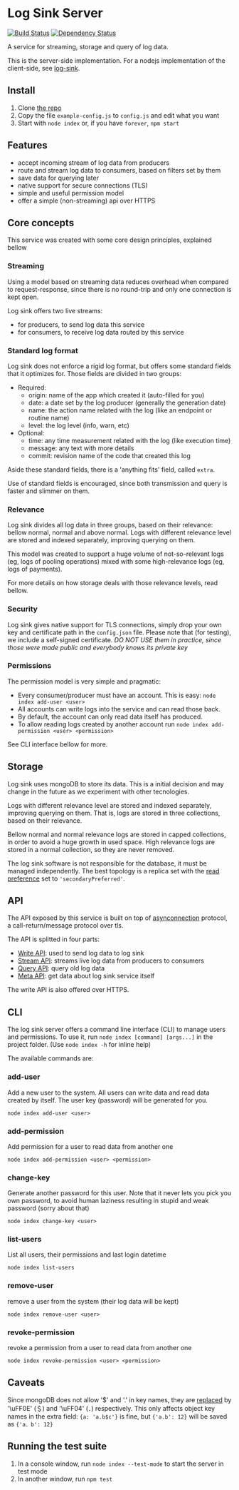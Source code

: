 # Log Sink Server
[![Build Status](https://travis-ci.org/clubedaentrega/lift-it.svg?branch=master)](https://travis-ci.org/clubedaentrega/lift-it)
[![Dependency Status](https://david-dm.org/clubedaentrega/lift-it.svg)](https://david-dm.org/clubedaentrega/lift-it)

A service for streaming, storage and query of log data.

This is the server-side implementation. For a nodejs implementation of the client-side, see [log-sink](https://github.com/clubedaentrega/log-sink).

## Install
1. Clone [the repo](https://github.com/clubedaentrega/log-sink-server)
2. Copy the file `example-config.js` to `config.js` and edit what you want
3. Start with `node index` or, if you have `forever`, `npm start`

## Features
* accept incoming stream of log data from producers
* route and stream log data to consumers, based on filters set by them
* save data for querying later
* native support for secure connections (TLS)
* simple and useful permission model
* offer a simple (non-streaming) api over HTTPS

## Core concepts
This service was created with some core design principles, explained bellow

### Streaming
Using a model based on streaming data reduces overhead when compared to request-response, since there is no round-trip and only one connection is kept open.

Log sink offers two live streams:

* for producers, to send log data this service
* for consumers, to receive log data routed by this service

### Standard log format
Log sink does not enforce a rigid log format, but offers some standard fields that it optimizes for. Those fields are divided in two groups:

* Required:
	* origin: name of the app which created it (auto-filled for you)
	* date: a date set by the log producer (generally the generation date)
	* name: the action name related with the log (like an endpoint or routine name)
	* level: the log level (info, warn, etc)
* Optional:
	* time: any time measurement related with the log (like execution time)
	* message: any text with more details
	* commit: revision name of the code that created this log

Aside these standard fields, there is a 'anything fits' field, called `extra`.

Use of standard fields is encouraged, since both transmission and query is faster and slimmer on them.

### Relevance
Log sink divides all log data in three groups, based on their relevance: bellow normal, normal and above normal. Logs with different relevance level are stored and indexed separately, improving querying on them.

This model was created to support a huge volume of not-so-relevant logs (eg, logs of pooling operations) mixed with some high-relevance logs (eg, logs of payments).

For more details on how storage deals with those relevance levels, read bellow.

### Security
Log sink gives native support for TLS connections, simply drop your own key and certificate path in the `config.json` file. Please note that (for testing), we include a self-signed certificate. *DO NOT USE them in practice, since those were made public and everybody knows its private key*

### Permissions
The permission model is very simple and pragmatic:

* Every consumer/producer must have an account. This is easy: `node index add-user <user>`
* All accounts can write logs into the service and can read those back.
* By default, the account can only read data itself has produced.
* To allow reading logs created by another account run `node index add-permission <user> <permission>`

See CLI interface bellow for more.

## Storage
Log sink uses mongoDB to store its data. This is a initial decision and may change in the future as we experiment with other tecnologies.

Logs with different relevance level are stored and indexed separately, improving querying on them. That is, logs are stored in three collections, based on their relevance.

Bellow normal and normal relevance logs are stored in capped collections, in order to avoid a huge growth in used space. High relevance logs are stored in a normal collection, so they are never removed.

The log sink software is not responsible for the database, it must be managed independently. The best topology is a replica set with the [read preference](http://docs.mongodb.org/manual/core/read-preference/) set to `'secondaryPreferred'`.

## API
The API exposed by this service is built on top of [asynconnection](https://github.com/sitegui/asynconnection-core) protocol, a call-return/message protocol over tls.

The API is splitted in four parts:

* [Write API](https://github.com/clubedaentrega/log-sink-server/blob/master/api.md#write-api): used to send log data to log sink
* [Stream API](https://github.com/clubedaentrega/log-sink-server/blob/master/api.md#stream-api): streams live log data from producers to consumers
* [Query API](https://github.com/clubedaentrega/log-sink-server/blob/master/api.md#query-api): query old log data
* [Meta API](https://github.com/clubedaentrega/log-sink-server/blob/master/api.md#meta-api): get data about log sink service itself

The write API is also offered over HTTPS.

## CLI
The log sink server offers a command line interface (CLI) to manage users and permissions. To use it, run `node index [command] [args...]` in the project folder. (Use `node index -h` for inline help)

The available commands are:

### add-user
Add a new user to the system. All users can write data and read data created by itself. The user key (password) will be generated for you.
```
node index add-user <user>
```
### add-permission
Add permission for a user to read data from another one
```
node index add-permission <user> <permission>
```
### change-key
Generate another password for this user. Note that it never lets you pick you own password, to avoid human laziness resulting in stupid and weak password (sorry about that)
```
node index change-key <user>
```
### list-users
List all users, their permissions and last login datetime
```
node index list-users
```
### remove-user
remove a user from the system (their log data will be kept)
```
node index remove-user <user>
```
### revoke-permission
revoke a permission from a user to read data from another one
```
node index revoke-permission <user> <permission>
```

## Caveats
Since mongoDB does not allow '$' and '.' in key names, they are [replaced](http://docs.mongodb.org/manual/faq/developers/#faq-dollar-sign-escaping) by '\uFF0E' (＄) and '\uFF04' (．) respectively. This only affects object key names in the extra field: `{a: 'a.b$c'}` is fine, but `{'a.b': 12}` will be saved as `{'a．b': 12}`

## Running the test suite
1. In a console window, run `node index --test-mode` to start the server in test mode
2. In another window, run `npm test`